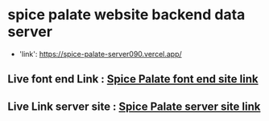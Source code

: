 # spice palate website backend data server

- 'link': https://spice-palate-server090.vercel.app/

## Live font end Link : [Spice Palate font end site link](https://spice-palate.web.app/)

## Live Link server site : [Spice Palate server site link](https://spice-palate-server090.vercel.app/chefs)
